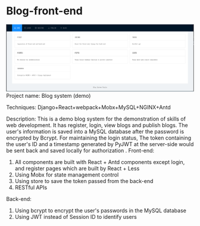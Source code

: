 # Blog-front-end

![image](https://github.com/DreamingLi/Blog-front-end/blob/main/img/blog.gif)
Project name: Blog system (demo)

Techniques: Django+React+webpack+Mobx+MySQL+NGINX+Antd

Description: This is a demo blog system for the demonstration of skills of web development. It has register, login, view blogs and publish blogs.
The user's information is saved into a MySQL database after the password is encrypted by Bcrypt. For maintaining the login status, The token
containing the user's ID and a timestamp generated by PyJWT at the server-side would be sent back and saved locally for authorization .
Front-end:

1. All components are built with React + Antd components except login, and register pages which are built by React + Less
2. Using Mobx for state management control
3. Using store to save the token passed from the back-end
4. RESTful APIs


Back-end:
1. Using bcrypt to encrypt the user's passwords in the MySQL database
2. Using JWT instead of Session ID to identify users



